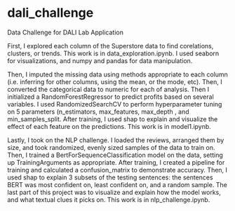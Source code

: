 # dali_challenge
Data Challenge for DALI Lab Application

First, I explored each column of the Superstore data to find corelations, clusters, or trends. This work is in data_exploration.ipynb. I used seaborn for visualizations, and numpy and pandas for data manipulation. 

Then, I imputed the missing data using methods appropriate to each column (i.e. inferring for other columns, using the mean, or the mode, etc). Then, I converted the categorical data to numeric for each of analysis. Then I initialized a RandomForestRegressor to predict profits based on several variables. I used RandomizedSearchCV to perform hyperparameter tuning on 5 parameters (n_estimators, max_features, max_depth , and min_samples_split. After training, I used shap to explain and visualize the effect of each feature on the predictions. This work is in model1.ipynb.

Lastly, I took on the NLP challenge. I loaded the reviews, arranged them by size, and took randomized, evenly sized samples of the data to train on. Then, I trained a BertForSequenceClassification model on the data, setting up TrainingArguments as appropriate. After training, I created a pipeline for training and calculated a confusion_matrix to demonstrate accuracy. Then, I used shap to explain 3 subsets of the testing sentences:
the sentences BERT was most confident on, least confident on, and a random sample. The last part of this project was to visualize and explain how the model works, and what textual clues it picks on. This work is in nlp_challenge.ipynb.


